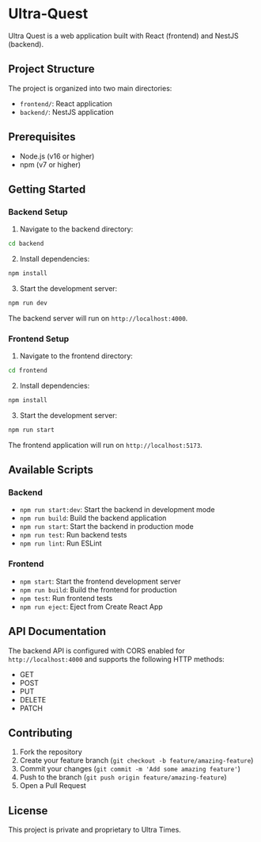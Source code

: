 # Ultra-Quest

Ultra Quest is a web application built with React (frontend) and NestJS (backend).

## Project Structure

The project is organized into two main directories:
- `frontend/`: React application
- `backend/`: NestJS application

## Prerequisites

- Node.js (v16 or higher)
- npm (v7 or higher)

## Getting Started

### Backend Setup

1. Navigate to the backend directory:
```bash
cd backend
```

2. Install dependencies:
```bash
npm install
```

3. Start the development server:
```bash
npm run dev
```

The backend server will run on `http://localhost:4000`.

### Frontend Setup

1. Navigate to the frontend directory:
```bash
cd frontend
```

2. Install dependencies:
```bash
npm install
```

3. Start the development server:
```bash
npm run start
```

The frontend application will run on `http://localhost:5173`.

## Available Scripts

### Backend

- `npm run start:dev`: Start the backend in development mode
- `npm run build`: Build the backend application
- `npm run start`: Start the backend in production mode
- `npm run test`: Run backend tests
- `npm run lint`: Run ESLint

### Frontend

- `npm start`: Start the frontend development server
- `npm run build`: Build the frontend for production
- `npm test`: Run frontend tests
- `npm run eject`: Eject from Create React App

## API Documentation

The backend API is configured with CORS enabled for `http://localhost:4000` and supports the following HTTP methods:
- GET
- POST
- PUT
- DELETE
- PATCH

## Contributing

1. Fork the repository
2. Create your feature branch (`git checkout -b feature/amazing-feature`)
3. Commit your changes (`git commit -m 'Add some amazing feature'`)
4. Push to the branch (`git push origin feature/amazing-feature`)
5. Open a Pull Request

## License

This project is private and proprietary to Ultra Times.